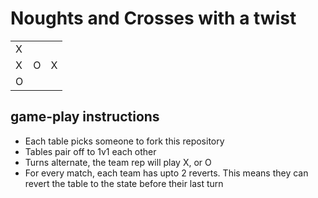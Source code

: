 # Noughts and Crosses with a twist

<table>
    <tr>
        <td>X</td>
        <td></td>
        <td></td>
    </tr>
    <tr>
        <td>X</td>
        <td>O</td>
        <td>X</td>
    </tr>
    <tr>
        <td>O</td>
        <td></td>
        <td></td>
    </tr>
</table>


## game-play instructions
- Each table picks someone to fork this repository
- Tables pair off to 1v1 each other
- Turns alternate, the team rep will play X, or O
- For every match, each team has upto 2 reverts. This means they can revert the table to the state before their last turn
